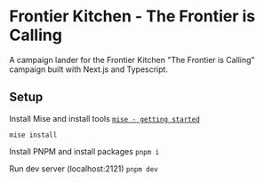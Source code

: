 # Frontier Kitchen - The Frontier is Calling
A campaign lander for the Frontier Kitchen "The Frontier is Calling" campaign built with Next.js and Typescript.

## Setup
Install Mise and install tools
[`mise - getting started`](https://mise.jdx.dev/getting-started.html)

`mise install`

Install PNPM and install packages
`pnpm i`

Run dev server (localhost:2121)
`pnpm dev`